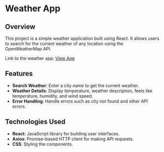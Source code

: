 # Weather App

## Overview

This project is a simple weather application built using React. It allows users to search for the current weather of any location using the OpenWeatherMap API.

Link to the weather app: [View App](https://nikhil422004.github.io/Weather-App/)

## Features

- **Search Weather**: Enter a city name to get the current weather.
- **Weather Details**: Display temperature, weather description, feels like temperature, humidity, and wind speed.
- **Error Handling**: Handle errors such as city not found and other API errors.

## Technologies Used

- **React**: JavaScript library for building user interfaces.
- **Axios**: Promise-based HTTP client for making API requests.
- **CSS**: Styling the components.
